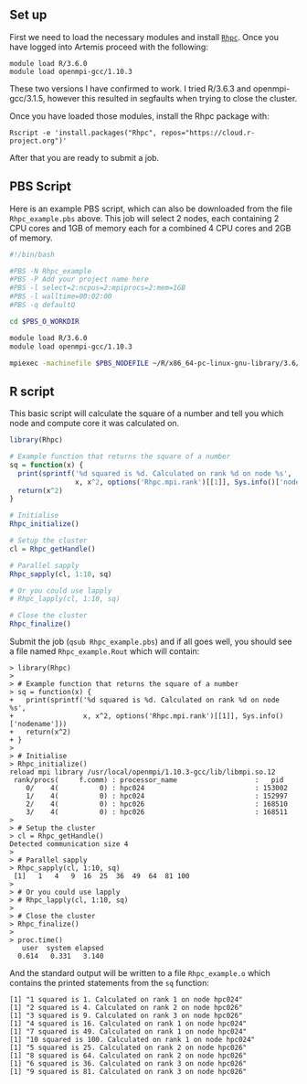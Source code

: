 ## Set up

First we need to load the necessary modules and install [`Rhpc`](https://cran.r-project.org/package=Rhpc). Once you have logged into Artemis proceed with the following:

```
module load R/3.6.0
module load openmpi-gcc/1.10.3
```

These two versions I have confirmed to work. I tried R/3.6.3 and openmpi-gcc/3.1.5, however this resulted in segfaults when trying to close the cluster.

Once you have loaded those modules, install the Rhpc package with:

`Rscript -e 'install.packages("Rhpc", repos="https://cloud.r-project.org")'`

After that you are ready to submit a job.

## PBS Script

Here is an example PBS script, which can also be downloaded from the file `Rhpc_example.pbs` above. This job will select 2 nodes, each containing 2 CPU cores and 1GB of memory each for a combined 4 CPU cores and 2GB of memory.

```bash
#!/bin/bash

#PBS -N Rhpc_example
#PBS -P Add your project name here
#PBS -l select=2:ncpus=2:mpiprocs=2:mem=1GB
#PBS -l walltime=00:02:00
#PBS -q defaultQ

cd $PBS_O_WORKDIR

module load R/3.6.0
module load openmpi-gcc/1.10.3

mpiexec -machinefile $PBS_NODEFILE ~/R/x86_64-pc-linux-gnu-library/3.6/Rhpc/Rhpc CMD BATCH --no-save Rhpc_example.R
```

## R script

This basic script will calculate the square of a number and tell you which node and compute core it was calculated on.

```r
library(Rhpc)

# Example function that returns the square of a number
sq = function(x) {
  print(sprintf('%d squared is %d. Calculated on rank %d on node %s',
                x, x^2, options('Rhpc.mpi.rank')[[1]], Sys.info()['nodename']))
  return(x^2)
}

# Initialise
Rhpc_initialize()

# Setup the cluster
cl = Rhpc_getHandle()

# Parallel sapply
Rhpc_sapply(cl, 1:10, sq)

# Or you could use lapply
# Rhpc_lapply(cl, 1:10, sq)

# Close the cluster
Rhpc_finalize()
```

Submit the job (`qsub Rhpc_example.pbs`) and if all goes well, you should see a file named `Rhpc_example.Rout` which will contain:

```
> library(Rhpc)
> 
> # Example function that returns the square of a number
> sq = function(x) {
+   print(sprintf('%d squared is %d. Calculated on rank %d on node %s',
+                 x, x^2, options('Rhpc.mpi.rank')[[1]], Sys.info()['nodename']))
+   return(x^2)
+ }
> 
> # Initialise
> Rhpc_initialize()
reload mpi library /usr/local/openmpi/1.10.3-gcc/lib/libmpi.so.12
 rank/procs(     f.comm) : processor_name                   :   pid
    0/    4(          0) : hpc024                           : 153002
    1/    4(          0) : hpc024                           : 152997
    2/    4(          0) : hpc026                           : 168510
    3/    4(          0) : hpc026                           : 168511
> 
> # Setup the cluster
> cl = Rhpc_getHandle()
Detected communication size 4
> 
> # Parallel sapply
> Rhpc_sapply(cl, 1:10, sq)
 [1]   1   4   9  16  25  36  49  64  81 100
> 
> # Or you could use lapply
> # Rhpc_lapply(cl, 1:10, sq)
> 
> # Close the cluster
> Rhpc_finalize()
> 
> proc.time()
   user  system elapsed 
  0.614   0.331   3.140 
```

And the standard output will be written to a file `Rhpc_example.o` which contains the printed statements from the `sq` function:
```
[1] "1 squared is 1. Calculated on rank 1 on node hpc024"
[1] "2 squared is 4. Calculated on rank 2 on node hpc026"
[1] "3 squared is 9. Calculated on rank 3 on node hpc026"
[1] "4 squared is 16. Calculated on rank 1 on node hpc024"
[1] "7 squared is 49. Calculated on rank 1 on node hpc024"
[1] "10 squared is 100. Calculated on rank 1 on node hpc024"
[1] "5 squared is 25. Calculated on rank 2 on node hpc026"
[1] "8 squared is 64. Calculated on rank 2 on node hpc026"
[1] "6 squared is 36. Calculated on rank 3 on node hpc026"
[1] "9 squared is 81. Calculated on rank 3 on node hpc026"
```
